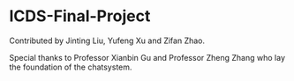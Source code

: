 # ICDS-Final-Project


Contributed by Jinting Liu, Yufeng Xu and Zifan Zhao. 

Special thanks to Professor Xianbin Gu and Professor Zheng Zhang who lay the foundation of the chatsystem.
